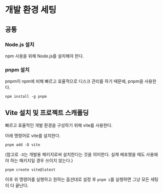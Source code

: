 # 개발 환경 세팅

## 공통

### Node.js 설치

npm 사용을 위해 Node.js를 설치해야 한다.

### pnpm 설치

pnpm이 npm에 비해 빠르고 효율적으로 디스크 관리를 하기 때문에, pnpm을 사용한다.

```
npm install -g pnpm
```

## Vite 설치 및 프로젝트 스캐폴딩

빠르고 효율적인 개발 환경을 구성하기 위해 vite를 사용한다.

아래 명령어로 vite를 설치한다.

```
pnpm add -D vite
```

(참고로 `-D`는 개발용 패키지로써 설치한다는 것을 의미한다.
실제 배포했을 때도 사용돼야 하는 패키지일 경우 쓰이지 않는다.)

```
pnpm create vite@latest
```

이후 위 명령어를 실행하고 원하는 옵션대로 설정 후 `pnpm i`를 실행하면 그냥 모든 세팅이 다 끝난다.

